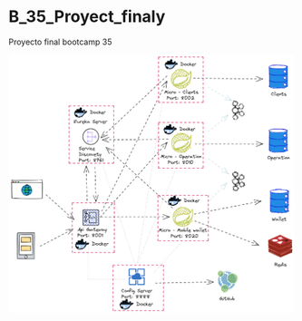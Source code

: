 # B_35_Proyect_finaly
Proyecto final bootcamp 35


![App Screenshot](https://raw.githubusercontent.com/FranciscoCY/B_35_Proyect_finaly/main/Diagrama-restructura-bk.png?token=GHSAT0AAAAAABYXUUXKIZZXHZDSBHIAEGUCYZ7TB7A)
